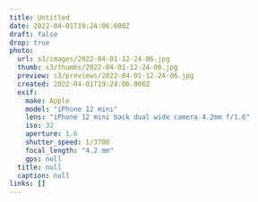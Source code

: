 ```yaml
---
title: Untitled
date: 2022-04-01T19:24:06.000Z
draft: false
drop: true
photo:
  url: s3/images/2022-04-01-12-24-06.jpg
  thumb: s3/thumbs/2022-04-01-12-24-06.jpg
  preview: s3/previews/2022-04-01-12-24-06.jpg
  created: 2022-04-01T19:24:06.000Z
  exif:
    make: Apple
    model: "iPhone 12 mini"
    lens: "iPhone 12 mini back dual wide camera 4.2mm f/1.6"
    iso: 32
    aperture: 1.6
    shutter_speed: 1/3700
    focal_length: "4.2 mm"
    gps: null
  title: null
  caption: null
links: []
---
```

